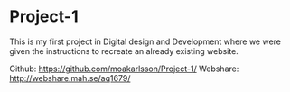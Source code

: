 # Project-1
This is my first project in Digital design and Development where we were given the instructions to recreate an already existing website.

Github: https://github.com/moakarlsson/Project-1/ 
Webshare: http://webshare.mah.se/aq1679/

